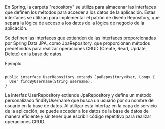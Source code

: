 En Spring, la carpeta "repository" se utiliza para almacenar las interfaces que definen los métodos para acceder a los datos de la aplicación. Estas interfaces se utilizan para implementar el patrón de diseño Repository, que separa la lógica de acceso a los datos de la lógica de negocio de la aplicación.

Se definen las interfaces que extienden de las interfaces proporcionadas por Spring Data JPA, como JpaRepository, que proporcionan métodos predefinidos para realizar operaciones CRUD (Create, Read, Update, Delete) en la base de datos.

Ejemplo
```

public interface UserRepository extends JpaRepository<User, Long> {
  User findByUsername(String username);
}
```

La interfaz UserRepository extiende JpaRepository y define un método personalizado findByUsername que busca un usuario por su nombre de usuario en la base de datos. Al utilizar esta interfaz en la capa de servicio de la aplicación, se puede acceder a los datos de la base de datos de manera eficiente y sin tener que escribir código repetitivo para realizar operaciones CRUD.
